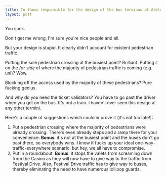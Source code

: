 ```yaml
---
title: To those responsible for the design of the bus terminus at Adelaide Railway Station
layout: post
---
```

You suck.

Don't get me wrong, I'm sure you're nice people and all.

But your design is stupid. It clearly didn't account for existent pedestrian traffic.

Putting the sole pedestrian crossing at the busiest point? Brilliant. Putting it on the _far side_ of where the majority of pedestrian traffic is coming (e.g. uni)? Wow.

Blocking off the access used by the majority of these pedestrians? Pure fucking genius.

And why do you need the ticket validators? You have to go past the driver when you get on the bus. It's not a train. I haven't ever seen this design at any other termini.

Here's a couple of suggestions which could improve it (it's not too late!):

1. Put a pedestrian crossing where the majority of pedestrians were already crossing.  There's even already steps and a ramp there for your convenience. **Bonus**: it's not at the busiest point and the buses don't go past there, so everybody wins. I know if fucks up your ideal one-way-traffic-everywhere scenario, but hey, we all have to compromise.
2. Put in a roundabout. **Bonus**: it stops the valets from screaming down from the Casino as they will now have to give way to the traffic from Festival Drive. Also, Festival Drive traffic has to give way to buses, thereby eliminating the need to have numerous lollipop guards.
